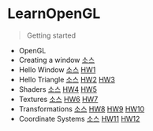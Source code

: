 # LearnOpenGL

> Getting started

- OpenGL
- Creating a window <a href="./src/[Getting started] Creating a window">소스</a>
- Hello Window <a href="./src/[Getting started] Hello Window">소스</a> <a href="./src/HW1">HW1</a>
- Hello Triangle <a href="./src/[Getting started] Hello Triangle">소스</a> <a href="./src/HW2">HW2</a> <a href="./src/HW3">HW3</a>
- Shaders <a href="./src/[Getting started] Shaders">소스</a> <a href="./src/HW4">HW4</a> <a href="./src/HW5">HW5</a>
- Textures <a href="./src/[Getting started] Textures">소스</a> <a href="./src/HW6">HW6</a> <a href="./src/HW7">HW7</a>
- Transformations <a href="./src/[Getting started] Transformations">소스</a> <a href="./src/HW8">HW8</a> <a href="./src/HW9">HW9</a> <a href="./src/HW10">HW10</a>
- Coordinate Systems <a href="./src/[Getting started] Coordinate Systems">소스</a> <a href="./src/HW11">HW11</a> <a href="./src/HW12">HW12</a>
